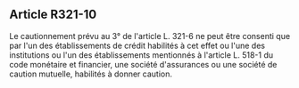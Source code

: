Article R321-10
----
Le cautionnement prévu au 3° de l'article L. 321-6 ne peut être consenti que par
l'un des établissements de crédit habilités à cet effet ou l'une des
institutions ou l'un des établissements mentionnés à l'article L. 518-1 du code
monétaire et financier, une société d'assurances ou une société de caution
mutuelle, habilités à donner caution.
